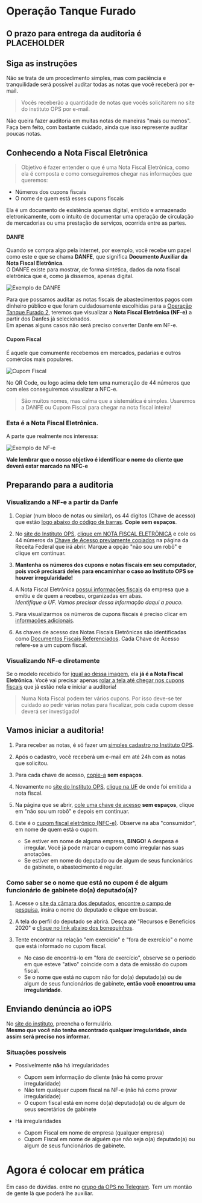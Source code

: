 # Operação Tanque Furado

## O prazo para entrega da auditoria é PLACEHOLDER

## Siga as instruções
Não se trata de um procedimento simples, mas com paciência e tranquilidade será possível auditar todas as notas que você receberá por e-mail.

> Vocês receberão a quantidade de notas que vocês solicitarem no site do instituto OPS por e-mail.

Não queira fazer auditoria em muitas notas de maneiras "mais ou menos". Faça bem feito, com bastante cuidado, ainda que isso represente auditar poucas notas.

## Conhecendo a Nota Fiscal Eletrônica
> Objetivo é fazer entender o que é uma Nota Fiscal Eletrônica, como ela é composta e como conseguiremos chegar nas informações que queremos:
- Números dos cupons fiscais
- O nome de quem está esses cupons fiscais

Ela é um documento de existência apenas digital, emitido e armazenado eletronicamente, com o intuito de documentar uma operação de circulação de mercadorias ou uma prestação de serviços, ocorrida entre as partes.

#### DANFE
Quando se compra algo pela internet, por exemplo, você recebe um papel como este e que se chama **DANFE**, que significa **Documento Auxiliar da Nota Fiscal Eletrônica**.  
O DANFE existe para mostrar, de forma sintética, dados da nota fiscal eletrônica que é, como já dissemos, apenas digital.

![Exemplo de DANFE](imagens/danfe.jpg "Exemplo de DANFE")

Para que possamos auditar as notas fiscais de abastecimentos pagos com dinheiro público e que foram cuidadosamente escolhidas para a [Operação Tanque Furado 2](https://www.youtube.com/playlist?list=PLEcPUxZXprcohbVBBP4k-R-Z9FYhq6xIQ "Playlist no Youtube da Operação Tanque Furado"), teremos que visualizar a **Nota Fiscal Eletrônica (NF-e)** a partir dos Danfes já selecionados.  
Em apenas alguns casos não será preciso converter Danfe em NF-e.

#### Cupom Fiscal

É aquele que comumente recebemos em mercados, padarias e outros comércios mais populares.

![Cupom Fiscal](imagens/cupomFiscal.jpg "Exemplo de Cupom Fiscal")

No QR Code, ou logo acima dele tem uma numeração de 44 números que com eles conseguiremos visualizar a NFC-e.

> São muitos nomes, mas calma que a sistemática é simples. Usaremos a DANFE ou Cupom Fiscal para chegar na nota fiscal inteira!

### Esta é a Nota Fiscal Eletrônica.

A parte que realmente nos interessa:

![Exemplo de NF-e](imagens/nf-e.jpg "Exemplo de NF-e")

**Vale lembrar que o nosso objetivo é identificar o nome do cliente que deverá estar marcado na NFC-e**

## Preparando para a auditoria

### Visualizando a NF-e a partir da Danfe

1. Copiar (num bloco de notas ou similar), os 44 dígitos (Chave de acesso) que estão [logo abaixo do código de barras](imagens/danfePasso1.jpg "Destaque para a chave de acesso"). **Copie sem espaços**.

2. No [site do Instituto OPS](https://institutoops.org.br/consulta-nfe/), [clique em NOTA FISCAL ELETRÔNICA](imagens/danfeSiteOps.jpg "Imagem do site do Instituto OPS") e cole os 44 números da [Chave de Acesso previamente copiados](imagens/danfePasso2.jpg "Ilustração das instruções") na página da Receita Federal que irá abrir. Marque a opção "não sou um robô" e clique em continuar.

3. **Mantenha os números dos cupons e notas fiscais em seu computador, pois você precisará deles para encaminhar o caso ao Instituto OPS se houver irregularidade!**

4. A Nota Fiscal Eletrônica [possui informações fiscais](imagens/danfePasso3.jpg "Ilustração das informações necessárias") da empresa que a emitiu e de quem a recebeu, organizadas em abas.  
_Identifique a UF. Vamos precisar dessa informação daqui a pouco._

5. Para visualizarmos os números de cupons fiscais é preciso clicar em [informações adicionais](imagens/danfePasso4.jpg "Localização do botão informações adicionais").

6. As chaves de acesso das Notas Fiscais Eletrônicas são identificadas como [Documentos Fiscais Referenciados](imagens/danfePasso5.jpg "Localização dos documentos fiscais referenciados"). Cada Chave de Acesso refere-se a um cupom fiscal.

### Visualizando NF-e diretamente

Se o modelo recebido for [igual ao dessa imagem](imagens/nfe1.jpg "Modelo nota fiscal eletrônica"), ela **já é a Nota Fiscal Eletrônica**. Você vai precisar apenas [rolar a tela até chegar nos cupons fiscais](imagens/nfe2.jpg "Exemplo de chaves de acesso") que já estão nela e iniciar a auditoria!

> Numa Nota Fiscal podem ter vários cupons. Por isso deve-se ter cuidado ao pedir várias notas para fiscalizar, pois cada cupom desse deverá ser investigado!

## Vamos iniciar a auditoria!

1. Para receber as notas, é só fazer um [simples cadastro no Instituto OPS](https://forms.gle/ANjscV4zNVDGwDc79 "Link para o formulário de inscrição").

2. Após o cadastro, você receberá um e-mail em até 24h com as notas que solicitou.

3. Para cada chave de acesso, [copie-a](imagens/auditoria1.jpg "Início da auditoria") **sem espaços**.

4. Novamente no [site do Instituto OPS](https://institutoops.org.br/consulta-nfe/), [clique na UF](imagens/auditoria2.jpg "Ilustração do site da OPS") de onde foi emitida a nota fiscal.

5. Na página que se abrir, [cole uma chave de acesso](imagens/auditoria3.jpg "Ilustração de onde colar a chave de acesso") **sem espaços**, clique em "não sou um robô" e depois em continuar.

6. Este é o [cupom fiscal eletrônico (NFC-e)](imagens/auditoria4.jpg "imagem do cupom fiscal eletrônico"). Observe na aba "consumidor", em nome de quem está o cupom.  
    + Se estiver em nome de alguma empresa, **BINGO!** A despesa é irregular. Você já pode marcar o cupom como irregular nas suas anotações.
    + Se estiver em nome do deputado ou de algum de seus funcionários de gabinete, o abastecimento é regular.

### Como saber se o nome que está no cupom é de algum funcionário de gabinete do(a) deputado(a)?  

1. Acesse o [site da câmara dos deputados](https://www2.camara.leg.br/deputados/pesquisa), [encontre o campo de pesquisa](auditoria5 "Localização do campo de pesquisa"), insira o nome do deputado e clique em buscar.

2. A tela do perfil do deputado se abrirá. Desça até "Recursos e Benefícios 2020" e [clique no link abaixo dos bonequinhos](auditoria6 "Localização Recursos e Benefícios").

3. Tente encontrar na relação "em exercício" e "fora de exercício" o nome que está informado no cupom fiscal.
    + No caso de encontrá-lo em "fora de exercício", observe se o período em que esteve "ativo" coincide com a data de emissão do cupom fiscal.
    + Se o nome que está no cupom não for do(a) deputado(a) ou de algum de seus funcionários de gabinete, **então você encontrou uma irregularidade**.

## Enviando denúncia ao iOPS

No [site do instituto](#), preencha o formulário.  
**Mesmo que você não tenha encontrado qualquer irregularidade, ainda assim será preciso nos informar.**

### Situações possíveis

+ Possivelmente **não** há irregularidades
    + Cupom sem informação do cliente (não há como provar irregularidade)
    + Não tem qualquer cupom fiscal na NF-e (não há como provar irregularidade)
    + O cupom fiscal está em nome do(a) deputado(a) ou de algum de seus secretários de gabinete

+ Há irregularidades
    + Cupom Fiscal em nome de empresa (qualquer empresa)
    + Cupom Fiscal em nome de alguém que não seja o(a) deputado(a) ou algum de seus funcionários de gabinete.

# Agora é colocar em prática
Em caso de dúvidas. entre no [grupo da OPS no Telegram](bit.ly/OPSNOTELEGRAM). Tem um montão de gente lá que poderá lhe auxiliar.
